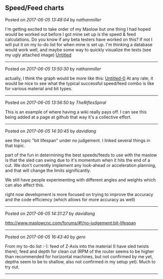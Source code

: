 ## Speed/Feed charts
Posted on *2017-06-05 13:48:04* by *nathanmiller*

I'm getting excited to take order of my Maslow but one thing I had hoped would be worked out before I got mine set up is the speed & feed calculations. 
Do you know if any beta testers have worked on this? If not I will put it on my to-do list for when mine is set up. 
I'm thinking a database would work well, and maybe some way to quickly visualize the tests (see my ugly attached image) [Untitled](//muut.com/u/maslowcnc/s2/:maslowcnc:UmkB:untitled.png.jpg)

---

Posted on *2017-06-05 13:50:30* by *nathanmiller*

actually, I think the graph would be more like this:  [Untitled-0](//muut.com/u/maslowcnc/s2/:maslowcnc:OkgZ:file_0untitled.png.jpg) 
At any rate, it would be nice to see what the typical successful speed/feed combo is like for various material and bit types.

---

Posted on *2017-06-05 13:56:50* by *TheRiflesSpiral*

This is an example of where having a wiki really pays off. I can see this being added at a page at github that way it's a collective effort.

---

Posted on *2017-06-05 14:30:45* by *davidlang*

see the topic "bit lifespan" under no judgement. I linked several things in that topic.

part of the fun in determining the best speeds/feeds to use with the maslow is that the sled can swing due to it's momentum when it hits the end of a cut. We don't currently implement any look-ahead or acceleration planning, and that will change the limits significantly.

We still have people experimenting with different angles and weights which can also affect this.

right now development is more focused on trying to improve the accuracy and the code efficiency (which allows for more accuracy as well)

---

Posted on *2017-06-05 14:31:27* by *davidlang*

http://www.maslowcnc.com/forums/#!/no-judgement:bit-lifespan

---

Posted on *2017-06-05 16:43:40* by *gero*

From my to-do list :-): feed of Z-Axis into the material (I have sled twists there); feed and depth for clean cut (RPM of the router seems to be higher than recommended for horizontal machines, but not confirmed by me yet, depths seem to be to shallow, also not confirmed in my setup yet). Much to try out.

---

